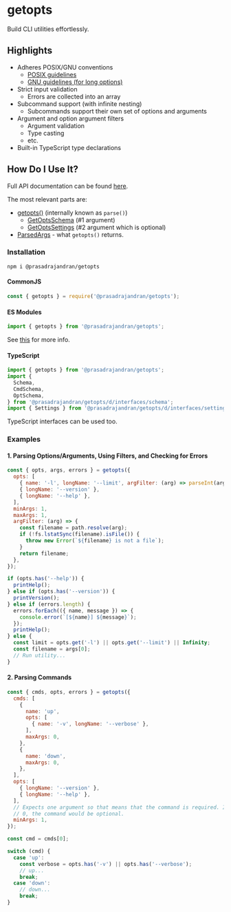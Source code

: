 # getopts

Build CLI utilities effortlessly.

## Highlights

- Adheres POSIX/GNU conventions
  - [POSIX guidelines](https://github.com/prasadrajandran/node-getopts/blob/development/resources/posix_utility_syntax_guidelines.md)
  - [GNU guidelines (for long options)](https://github.com/prasadrajandran/node-getopts/blob/development/resources/gnu_program_argument_syntax.md)
- Strict input validation
  - Errors are collected into an array
- Subcommand support (with infinite nesting)
  - Subcommands support their own set of options and arguments
- Argument and option argument filters
  - Argument validation
  - Type casting
  - etc.
- Built-in TypeScript type declarations

## How Do I Use It?

Full API documentation can be found [here](https://github.com/prasadrajandran/node-getopts/tree/main/docs).

The most relevant parts are:

- [getopts()](https://github.com/prasadrajandran/node-getopts/blob/main/docs/modules/parse.md) (internally known as `parse()`)
  - [GetOptsSchema](https://github.com/prasadrajandran/node-getopts/blob/main/docs/interfaces/interfaces_schema.schema.md) (#1 argument)
  - [GetOptsSettings](https://github.com/prasadrajandran/node-getopts/blob/main/docs/interfaces/interfaces_settings.settings.md) (#2 argument which is optional)
- [ParsedArgs](https://github.com/prasadrajandran/node-getopts/blob/main/docs/interfaces/interfaces_parsed_args.parsedargs.md) - what `getopts()` returns.

### Installation

```Shell
npm i @prasadrajandran/getopts
```

#### CommonJS

```JavaScript
const { getopts } = require('@prasadrajandran/getopts');
```

#### ES Modules

```JavaScript
import { getopts } from '@prasadrajandran/getopts';
```

See [this](https://nodejs.medium.com/announcing-core-node-js-support-for-ecmascript-modules-c5d6dc29b663)
for more info.

#### TypeScript

```TypeScript
import { getopts } from '@prasadrajandran/getopts';
import {
  Schema,
  CmdSchema,
  OptSchema,
} from '@prasadrajandran/getopts/d/interfaces/schema';
import { Settings } from '@prasadrajandran/getopts/d/interfaces/settings';
```

TypeScript interfaces can be used too.

### Examples

#### 1. Parsing Options/Arguments, Using Filters, and Checking for Errors

```JavaScript
const { opts, args, errors } = getopts({
  opts: [
    { name: '-l', longName: '--limit', argFilter: (arg) => parseInt(arg) },
    { longName: '--version' },
    { longName: '--help' },
  ],
  minArgs: 1,
  maxArgs: 1,
  argFilter: (arg) => {
    const filename = path.resolve(arg);
    if (!fs.lstatSync(filename).isFile()) {
      throw new Error(`${filename} is not a file`);
    }
    return filename;
  },
});

if (opts.has('--help')) {
  printHelp();
} else if (opts.has('--version')) {
  printVersion();
} else if (errors.length) {
  errors.forEach(({ name, message }) => {
    console.error(`[${name}] ${message}`);
  });
  printHelp();
} else {
  const limit = opts.get('-l') || opts.get('--limit') || Infinity;
  const filename = args[0];
  // Run utility...
}
```

#### 2. Parsing Commands

```JavaScript
const { cmds, opts, errors } = getopts({
  cmds: [
    {
      name: 'up',
      opts: [
        { name: '-v', longName: '--verbose' },
      ],
      maxArgs: 0,
    },
    {
      name: 'down',
      maxArgs: 0,
    },
  ],
  opts: [
    { longName: '--version' },
    { longName: '--help' },
  ],
  // Expects one argument so that means that the command is required. If set to
  // 0, the command would be optional.
  minArgs: 1,
});

const cmd = cmds[0];

switch (cmd) {
  case 'up':
    const verbose = opts.has('-v') || opts.has('--verbose');
    // up...
    break;
  case 'down':
    // down...
    break;
}
```
